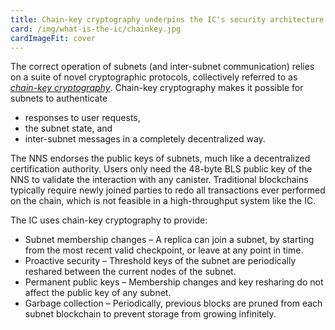 ```yaml
---
title: Chain-key cryptography underpins the IC's security architecture
card: /img/what-is-the-ic/chainkey.jpg
cardImageFit: cover
---
```


The correct operation of subnets (and inter-subnet communication) relies on a suite of novel cryptographic protocols, collectively referred to as [*chain-key cryptography*](/how-it-works/chain-key-technology/). Chain-key cryptography makes it possible for subnets to authenticate
* responses to user requests,
* the subnet state, and
* inter-subnet messages
in a completely decentralized way.

The NNS endorses the public keys of subnets, much like a decentralized certification authority. Users only need the 48-byte BLS public key of the NNS to validate the interaction with any canister. Traditional blockchains typically require newly joined parties to redo all transactions ever performed on the chain, which is not feasible in a high-throughput system like the IC. 

The IC uses chain-key cryptography to provide:
* Subnet membership changes – A replica can join a subnet, by starting from the most recent valid checkpoint, or leave at any point in time.
* Proactive security – Threshold keys of the subnet are periodically reshared between the current nodes of the subnet.
* Permanent public keys – Membership changes and key resharing do not affect the public key of any subnet.
* Garbage collection – Periodically, previous blocks are pruned from each subnet blockchain to prevent storage from growing infinitely.

